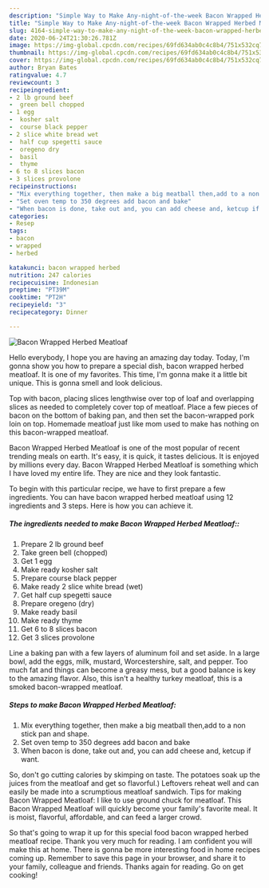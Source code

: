 ```yaml
---
description: "Simple Way to Make Any-night-of-the-week Bacon Wrapped Herbed Meatloaf"
title: "Simple Way to Make Any-night-of-the-week Bacon Wrapped Herbed Meatloaf"
slug: 4164-simple-way-to-make-any-night-of-the-week-bacon-wrapped-herbed-meatloaf
date: 2020-06-24T21:30:26.781Z
image: https://img-global.cpcdn.com/recipes/69fd634ab0c4c8b4/751x532cq70/bacon-wrapped-herbed-meatloaf-recipe-main-photo.jpg
thumbnail: https://img-global.cpcdn.com/recipes/69fd634ab0c4c8b4/751x532cq70/bacon-wrapped-herbed-meatloaf-recipe-main-photo.jpg
cover: https://img-global.cpcdn.com/recipes/69fd634ab0c4c8b4/751x532cq70/bacon-wrapped-herbed-meatloaf-recipe-main-photo.jpg
author: Bryan Bates
ratingvalue: 4.7
reviewcount: 3
recipeingredient:
- 2 lb ground beef
-  green bell chopped
- 1 egg
-  kosher salt
-  course black pepper
- 2 slice white bread wet
-  half cup spegetti sauce
-  oregeno dry
-  basil
-  thyme
- 6 to 8 slices bacon
- 3 slices provolone
recipeinstructions:
- "Mix everything together, then make a big meatball then,add to a non stick pan and shape."
- "Set oven temp to 350 degrees add bacon and bake"
- "When bacon is done, take out and, you can add cheese and, ketcup if want."
categories:
- Resep
tags:
- bacon
- wrapped
- herbed

katakunci: bacon wrapped herbed
nutrition: 247 calories
recipecuisine: Indonesian
preptime: "PT39M"
cooktime: "PT2H"
recipeyield: "3"
recipecategory: Dinner

---
```



![Bacon Wrapped Herbed Meatloaf](https://img-global.cpcdn.com/recipes/69fd634ab0c4c8b4/751x532cq70/bacon-wrapped-herbed-meatloaf-recipe-main-photo.jpg)

Hello everybody, I hope you are having an amazing day today. Today, I'm gonna show you how to prepare a special dish, bacon wrapped herbed meatloaf. It is one of my favorites. This time, I'm gonna make it a little bit unique. This is gonna smell and look delicious.

Top with bacon, placing slices lengthwise over top of loaf and overlapping slices as needed to completely cover top of meatloaf. Place a few pieces of bacon on the bottom of baking pan, and then set the bacon-wrapped pork loin on top. Homemade meatloaf just like mom used to make has nothing on this bacon-wrapped meatloaf.

Bacon Wrapped Herbed Meatloaf is one of the most popular of recent trending meals on earth. It's easy, it is quick, it tastes delicious. It is enjoyed by millions every day. Bacon Wrapped Herbed Meatloaf is something which I have loved my entire life. They are nice and they look fantastic.


To begin with this particular recipe, we have to first prepare a few ingredients. You can have bacon wrapped herbed meatloaf using 12 ingredients and 3 steps. Here is how you can achieve it.

##### The ingredients needed to make Bacon Wrapped Herbed Meatloaf::

1. Prepare 2 lb ground beef
1. Take  green bell (chopped)
1. Get 1 egg
1. Make ready  kosher salt
1. Prepare  course black pepper
1. Make ready 2 slice white bread (wet)
1. Get  half cup spegetti sauce
1. Prepare  oregeno (dry)
1. Make ready  basil
1. Make ready  thyme
1. Get 6 to 8 slices bacon
1. Get 3 slices provolone


Line a baking pan with a few layers of aluminum foil and set aside. In a large bowl, add the eggs, milk, mustard, Worcestershire, salt, and pepper. Too much fat and things can become a greasy mess, but a good balance is key to the amazing flavor. Also, this isn&#39;t a healthy turkey meatloaf, this is a smoked bacon-wrapped meatloaf. 

##### Steps to make Bacon Wrapped Herbed Meatloaf:

1. Mix everything together, then make a big meatball then,add to a non stick pan and shape.
1. Set oven temp to 350 degrees add bacon and bake
1. When bacon is done, take out and, you can add cheese and, ketcup if want.


So, don&#39;t go cutting calories by skimping on taste. The potatoes soak up the juices from the meatloaf and get so flavorful.) Leftovers reheat well and can easily be made into a scrumptious meatloaf sandwich. Tips for making Bacon Wrapped Meatloaf: I like to use ground chuck for meatloaf. This Bacon Wrapped Meatloaf will quickly become your family&#39;s favorite meal. It is moist, flavorful, affordable, and can feed a larger crowd. 

So that's going to wrap it up for this special food bacon wrapped herbed meatloaf recipe. Thank you very much for reading. I am confident you will make this at home. There is gonna be more interesting food in home recipes coming up. Remember to save this page in your browser, and share it to your family, colleague and friends. Thanks again for reading. Go on get cooking!
